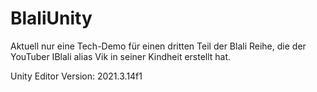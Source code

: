 # BlaliUnity

Aktuell nur eine Tech-Demo für einen dritten Teil der Blali Reihe, die der YouTuber IBlali alias Vik in seiner Kindheit erstellt hat.

Unity Editor Version: 2021.3.14f1